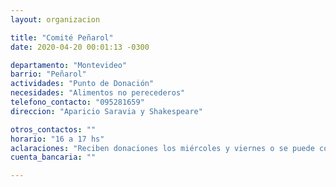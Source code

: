 ```yaml
---
layout: organizacion

title: "Comité Peñarol"
date: 2020-04-20 00:01:13 -0300

departamento: "Montevideo"
barrio: "Peñarol"
actividades: "Punto de Donación"
necesidades: "Alimentos no perecederos"
telefono_contacto: "095281659"
direccion: "Aparicio Saravia y Shakespeare"

otros_contactos: ""
horario: "16 a 17 hs"
aclaraciones: "Reciben donaciones los miércoles y viernes o se puede coordinar para retirar a domicilio."
cuenta_bancaria: ""

---
```

